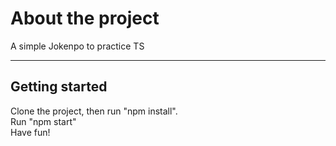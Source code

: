 <h1>About the project</h1>
A simple Jokenpo to practice TS
<hr>
<h2>Getting started</h2>

Clone the project, then run "npm install". <br>
Run "npm start" <br>
Have fun!
